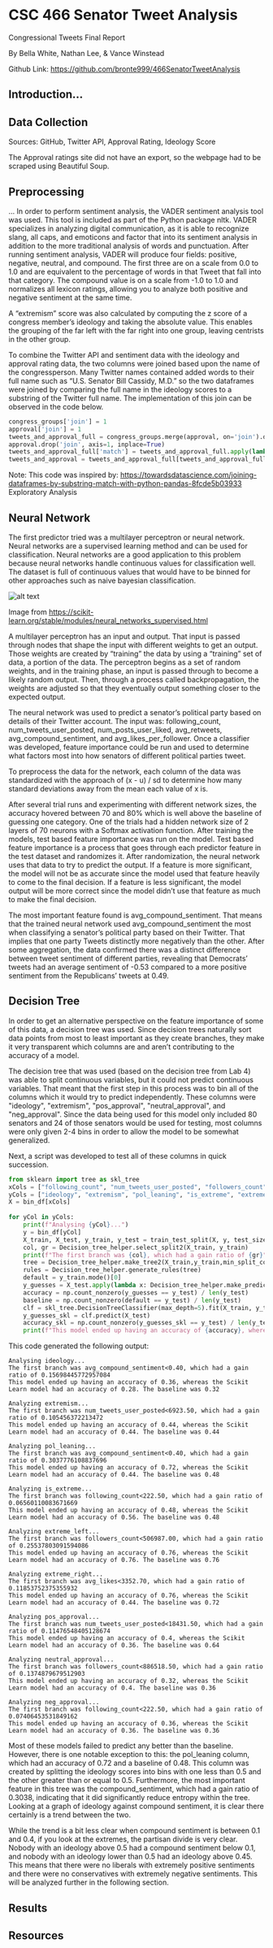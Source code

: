# CSC 466 Senator Tweet Analysis

Congressional Tweets Final Report

By Bella White, Nathan Lee, & Vance Winstead

Github Link: https://github.com/bronte999/466SenatorTweetAnalysis

## Introduction…

## Data Collection

Sources: GitHub, Twitter API, Approval Rating, Ideology Score

The Approval ratings site did not have an export, so the webpage had to be scraped using Beautiful Soup.

## Preprocessing
…
In order to perform sentiment analysis, the VADER sentiment analysis tool was used. This tool is included as part of the Python package nltk. VADER specializes in analyzing digital communication, as it is able to recognize slang, all caps, and emoticons and factor that into its sentiment analysis in addition to the more traditional analysis of words and punctuation. After running sentiment analysis, VADER will produce four fields: positive, negative, neutral, and compound. The first three are on a scale from 0.0 to 1.0 and are equivalent to the percentage of words in that Tweet that fall into that category. The compound value is on a scale from -1.0 to 1.0 and normalizes all lexicon ratings, allowing you to analyze both positive and negative sentiment at the same time.

A “extremism” score was also calculated by computing the z score of a congress member’s ideology and taking the absolute value. This enables the grouping of the far left with the far right into one group, leaving  centrists in the other group.

To combine the Twitter API and sentiment data with the ideology and approval rating data, the two columns were joined based upon the name of the congressperson. Many Twitter names contained added words to their full name such as “U.S. Senator Bill Cassidy, M.D.” so the two dataframes were joined by comparing the full name in the ideology scores to a substring of the Twitter full name. The implementation of this join can be observed in the code below.

```python
congress_groups['join'] = 1
approval['join'] = 1
tweets_and_approval_full = congress_groups.merge(approval, on='join').drop('join', axis=1)
approval.drop('join', axis=1, inplace=True)
tweets_and_approval_full['match'] = tweets_and_approval_full.apply(lambda x: x.full_name.find(x.Name), axis=1).ge(0)
tweets_and_approval = tweets_and_approval_full[tweets_and_approval_full['match']].drop(columns=['match'])
```
Note: This code was inspired by: https://towardsdatascience.com/joining-dataframes-by-substring-match-with-python-pandas-8fcde5b03933
Exploratory Analysis

## Neural Network
The first predictor tried was a multilayer perceptron or neural network. Neural networks are a supervised learning method and can be used for classification. Neural networks are a good application to this problem because neural networks handle continuous values for classification well. The dataset is full of continuous values that would have to be binned for other approaches such as naive bayesian classification.

![alt text](https://scikit-learn.org/stable/_images/multilayerperceptron_network.png)

Image from https://scikit-learn.org/stable/modules/neural_networks_supervised.html

A multilayer perceptron has an input and output. That input is passed through nodes that shape the input with different weights to get an output. Those weights are created by “training” the data by using a “training” set of data, a portion of the data. The perceptron begins as a set of random weights, and in the training phase, an input is passed through to become a likely random output. Then, through a process called backpropagation, the weights are adjusted so that they eventually output something closer to the expected output. 

The neural network was used to predict a senator’s political party based on details of their Twitter account. The input was: following_count, num_tweets_user_posted, num_posts_user_liked,  avg_retweets, avg_compound_sentiment, and avg_likes_per_follower. Once a classifier was developed, feature importance could be run and used to determine what factors most into how senators of different political parties tweet.

To preprocess the data for the network, each column of the data was standardized with the approach of (x - u) / sd to determine how many standard deviations away from the mean each value of x is. 

After several trial runs and experimenting with different network sizes, the accuracy hovered between 70 and 80% which is well above the baseline of guessing one category. One of the trials had a hidden network size  of 2 layers of 70 neurons with a Softmax activation function.
After training the models, test based feature importance was run on the model. Test based feature importance is a process that goes through each predictor feature in the test dataset and randomizes it. After randomization, the neural network uses that data to try to predict the output. If a feature is more significant, the model will not be as accurate since the model used that feature heavily to come to the final decision. If a feature is less significant, the model output will be more correct since the model didn’t use that feature as much to make the final decision. 



The most important feature found is avg_compound_sentiment. That means that the trained neural network used avg_compound_sentiment the most when classifying a senator’s political party based on their Twitter. That implies that one party Tweets distinctly more negatively than the other. After some aggregation, the data confirmed there was a distinct difference between tweet sentiment of different parties, revealing that Democrats’ tweets had an average sentiment of -0.53 compared to a more positive sentiment from the Republicans’ tweets at 0.49. 

## Decision Tree

In order to get an alternative perspective on the feature importance of some of this data, a decision tree was used. Since decision trees naturally sort data points from most to least important as they create branches, they make it very transparent which columns are and aren’t contributing to the accuracy of a model.

The decision tree that was used (based on the decision tree from Lab 4) was able to split continuous variables, but it could not predict continuous variables. That meant that the first step in this process was to bin all of the columns which it would try to predict independently. These columns were "ideology", "extremism", "pos_approval", "neutral_approval", and "neg_approval". Since the data being used for this model only included 80 senators and 24 of those senators would be used for testing, most columns were only given 2-4 bins in order to allow the model to be somewhat generalized.

Next, a script was developed to test all of these columns in quick succession.

```python
from sklearn import tree as skl_tree
xCols = ["following_count", "num_tweets_user_posted", "followers_count", "avg_retweets", "avg_likes", "avg_compound_sentiment"]
yCols = ["ideology", "extremism", "pol_leaning", "is_extreme", "extreme_left", "extreme_right", "pos_approval", "neutral_approval", "neg_approval"]
X = bin_df[xCols]
 	 
for yCol in yCols:
	print(f"Analysing {yCol}...")
	y = bin_df[yCol]
	X_train, X_test, y_train, y_test = train_test_split(X, y, test_size=0.3, random_state = 0)
	col, gr = Decision_tree_helper.select_split2(X_train, y_train)
	print(f"The first branch was {col}, which had a gain ratio of {gr}")
	tree = Decision_tree_helper.make_tree2(X_train,y_train,min_split_count=5)
	rules = Decision_tree_helper.generate_rules(tree)
	default = y_train.mode()[0]
	y_guesses = X_test.apply(lambda x: Decision_tree_helper.make_prediction(rules,x,default),axis=1)
	accuracy = np.count_nonzero(y_guesses == y_test) / len(y_test)
	baseline = np.count_nonzero(default == y_test) / len(y_test)
	clf = skl_tree.DecisionTreeClassifier(max_depth=5).fit(X_train, y_train)
	y_guesses_skl = clf.predict(X_test)
	accuracy_skl = np.count_nonzero(y_guesses_skl == y_test) / len(y_test)
	print(f"This model ended up having an accuracy of {accuracy}, whereas the Scikit Learn model had an accuracy of {accuracy_skl}. The baseline was {baseline}\n")
```

This code generated the following output: 

```
Analysing ideology...
The first branch was avg_compound_sentiment<0.40, which had a gain ratio of 0.15698445772957084
This model ended up having an accuracy of 0.36, whereas the Scikit Learn model had an accuracy of 0.28. The baseline was 0.32

Analyzing extremism...
The first branch was num_tweets_user_posted<6923.50, which had a gain ratio of 0.105456372213472
This model ended up having an accuracy of 0.44, whereas the Scikit Learn model had an accuracy of 0.44. The baseline was 0.44

Analyzing pol_leaning...
The first branch was avg_compound_sentiment<0.40, which had a gain ratio of 0.3037776108837696
This model ended up having an accuracy of 0.72, whereas the Scikit Learn model had an accuracy of 0.44. The baseline was 0.48

Analyzing is_extreme...
The first branch was following_count<222.50, which had a gain ratio of 0.06560110083671669
This model ended up having an accuracy of 0.48, whereas the Scikit Learn model had an accuracy of 0.56. The baseline was 0.48

Analyzing extreme_left...
The first branch was followers_count<506987.00, which had a gain ratio of 0.25537803091594086
This model ended up having an accuracy of 0.76, whereas the Scikit Learn model had an accuracy of 0.76. The baseline was 0.76

Analyzing extreme_right...
The first branch was avg_likes<3352.70, which had a gain ratio of 0.11853752375355932
This model ended up having an accuracy of 0.76, whereas the Scikit Learn model had an accuracy of 0.44. The baseline was 0.72

Analyzing pos_approval...
The first branch was num_tweets_user_posted<18431.50, which had a gain ratio of 0.11476548405128674
This model ended up having an accuracy of 0.4, whereas the Scikit Learn model had an accuracy of 0.36. The baseline was 0.64

Analyzing neutral_approval...
The first branch was followers_count<886518.50, which had a gain ratio of 0.1374879679512903
This model ended up having an accuracy of 0.32, whereas the Scikit Learn model had an accuracy of 0.4. The baseline was 0.36

Analyzing neg_approval...
The first branch was following_count<222.50, which had a gain ratio of 0.07406453531849162
This model ended up having an accuracy of 0.36, whereas the Scikit Learn model had an accuracy of 0.36. The baseline was 0.36
```

Most of these models failed to predict any better than the baseline. However, there is one notable exception to this: the pol_leaning column, which had an accuracy of 0.72 and a baseline of 0.48. This column was created by splitting the ideology scores into bins with one less than 0.5 and the other greater than or equal to 0.5. Furthermore, the most important feature in this tree was the compound_sentiment, which had a gain ratio of 0.3038, indicating that it did significantly reduce entropy within the tree. Looking at a graph of ideology against compound sentiment, it is clear there certainly is a trend between the two.



While the trend is a bit less clear when compound sentiment is between 0.1 and 0.4, if you look at the extremes, the partisan divide is very clear. Nobody with an ideology above 0.5 had a compound sentiment below 0.1, and nobody with an ideology lower than 0.5 had an ideology above 0.45. This means that there were no liberals with extremely positive sentiments and there were no conservatives with extremely negative sentiments. This will be analyzed further in the following section.






## Results

## Resources
